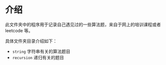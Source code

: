 # 介绍

此文件夹中的程序用于记录自己遇见过的一些算法题，来自于网上的培训课程或者 leetcode 等。

具体文件夹目录介绍如下：

- `string` 字符串有关的算法题目
- `recursion` 递归有关的题目  